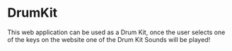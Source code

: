 # DrumKit
This web application can be used as a Drum Kit, once the user selects one of the keys on the website one of the Drum Kit Sounds will be played! 